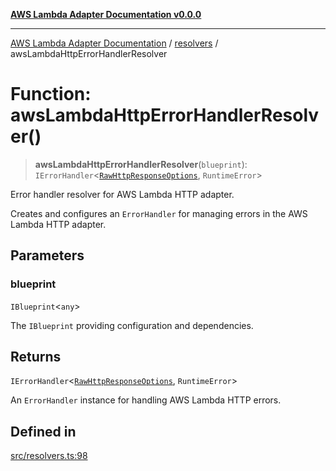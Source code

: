 [**AWS Lambda Adapter Documentation v0.0.0**](../../README.md)

***

[AWS Lambda Adapter Documentation](../../modules.md) / [resolvers](../README.md) / awsLambdaHttpErrorHandlerResolver

# Function: awsLambdaHttpErrorHandlerResolver()

> **awsLambdaHttpErrorHandlerResolver**(`blueprint`): `IErrorHandler`\<[`RawHttpResponseOptions`](../../declarations/interfaces/RawHttpResponseOptions.md), `RuntimeError`\>

Error handler resolver for AWS Lambda HTTP adapter.

Creates and configures an `ErrorHandler` for managing errors in the AWS Lambda HTTP adapter.

## Parameters

### blueprint

`IBlueprint`\<`any`\>

The `IBlueprint` providing configuration and dependencies.

## Returns

`IErrorHandler`\<[`RawHttpResponseOptions`](../../declarations/interfaces/RawHttpResponseOptions.md), `RuntimeError`\>

An `ErrorHandler` instance for handling AWS Lambda HTTP errors.

## Defined in

[src/resolvers.ts:98](https://github.com/stonemjs/aws-lambda-adapter/blob/f00bc5adf35a7d817c9d8d34c42561c4c82e758d/src/resolvers.ts#L98)

